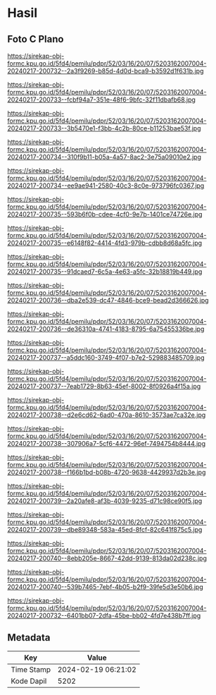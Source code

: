 # Hasil

## Foto C Plano

https://sirekap-obj-formc.kpu.go.id/5fd4/pemilu/pdpr/52/03/16/20/07/5203162007004-20240217-200732--2a3f9269-b85d-4d0d-bca9-b3592d1f631b.jpg

https://sirekap-obj-formc.kpu.go.id/5fd4/pemilu/pdpr/52/03/16/20/07/5203162007004-20240217-200733--fcbf94a7-351e-48f6-9bfc-32f11dbafb68.jpg

https://sirekap-obj-formc.kpu.go.id/5fd4/pemilu/pdpr/52/03/16/20/07/5203162007004-20240217-200733--3b5470e1-f3bb-4c2b-80ce-b11253bae53f.jpg

https://sirekap-obj-formc.kpu.go.id/5fd4/pemilu/pdpr/52/03/16/20/07/5203162007004-20240217-200734--310f9b11-b05a-4a57-8ac2-3e75a09010e2.jpg

https://sirekap-obj-formc.kpu.go.id/5fd4/pemilu/pdpr/52/03/16/20/07/5203162007004-20240217-200734--ee9ae941-2580-40c3-8c0e-973796fc0367.jpg

https://sirekap-obj-formc.kpu.go.id/5fd4/pemilu/pdpr/52/03/16/20/07/5203162007004-20240217-200735--593b6f0b-cdee-4cf0-9e7b-1401ce74726e.jpg

https://sirekap-obj-formc.kpu.go.id/5fd4/pemilu/pdpr/52/03/16/20/07/5203162007004-20240217-200735--e6148f82-4414-4fd3-979b-cdbb8d68a5fc.jpg

https://sirekap-obj-formc.kpu.go.id/5fd4/pemilu/pdpr/52/03/16/20/07/5203162007004-20240217-200735--91dcaed7-6c5a-4e63-a5fc-32b18819b449.jpg

https://sirekap-obj-formc.kpu.go.id/5fd4/pemilu/pdpr/52/03/16/20/07/5203162007004-20240217-200736--dba2e539-dc47-4846-bce9-bead2d366626.jpg

https://sirekap-obj-formc.kpu.go.id/5fd4/pemilu/pdpr/52/03/16/20/07/5203162007004-20240217-200736--de36310a-4741-4183-8795-6a75455336be.jpg

https://sirekap-obj-formc.kpu.go.id/5fd4/pemilu/pdpr/52/03/16/20/07/5203162007004-20240217-200737--a5ddc160-3749-4f07-b7e2-529883485709.jpg

https://sirekap-obj-formc.kpu.go.id/5fd4/pemilu/pdpr/52/03/16/20/07/5203162007004-20240217-200737--7eab1729-8b63-45ef-8002-8f0926a4f15a.jpg

https://sirekap-obj-formc.kpu.go.id/5fd4/pemilu/pdpr/52/03/16/20/07/5203162007004-20240217-200738--d2e6cd62-6ad0-470a-8610-3573ae7ca32e.jpg

https://sirekap-obj-formc.kpu.go.id/5fd4/pemilu/pdpr/52/03/16/20/07/5203162007004-20240217-200738--307906a7-5cf6-4472-96ef-7494754b8444.jpg

https://sirekap-obj-formc.kpu.go.id/5fd4/pemilu/pdpr/52/03/16/20/07/5203162007004-20240217-200738--f166b1bd-b08b-4720-9638-4429937d2b3e.jpg

https://sirekap-obj-formc.kpu.go.id/5fd4/pemilu/pdpr/52/03/16/20/07/5203162007004-20240217-200739--2a20afe8-af3b-4039-9235-d71c98ce90f5.jpg

https://sirekap-obj-formc.kpu.go.id/5fd4/pemilu/pdpr/52/03/16/20/07/5203162007004-20240217-200739--dbe89348-583a-45ed-8fcf-82c641f875c5.jpg

https://sirekap-obj-formc.kpu.go.id/5fd4/pemilu/pdpr/52/03/16/20/07/5203162007004-20240217-200740--8ebb205e-8667-42dd-9139-813da02d238c.jpg

https://sirekap-obj-formc.kpu.go.id/5fd4/pemilu/pdpr/52/03/16/20/07/5203162007004-20240217-200740--539b7465-7ebf-4b05-b2f9-39fe5d3e50b6.jpg

https://sirekap-obj-formc.kpu.go.id/5fd4/pemilu/pdpr/52/03/16/20/07/5203162007004-20240217-200732--6401bb07-2dfa-45be-bb02-4fd7e438b7ff.jpg


## Metadata

| Key        | Value               |
| ---------- | ------------------- |
| Time Stamp | 2024-02-19 06:21:02 |
| Kode Dapil | 5202                |



